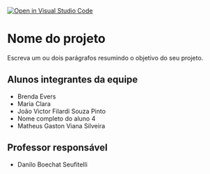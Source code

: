 [![Open in Visual Studio Code](https://classroom.github.com/assets/open-in-vscode-2e0aaae1b6195c2367325f4f02e2d04e9abb55f0b24a779b69b11b9e10269abc.svg)](https://classroom.github.com/online_ide?assignment_repo_id=15826042&assignment_repo_type=AssignmentRepo)
# Nome do projeto
Escreva um ou dois parágrafos resumindo o objetivo do seu projeto.

## Alunos integrantes da equipe

* Brenda Evers
* Maria Clara
* João Victor Filardi Souza Pinto
* Nome completo do aluno 4
* Matheus Gaston Viana Silveira


## Professor responsável 

* Danilo Boechat Seufitelli

